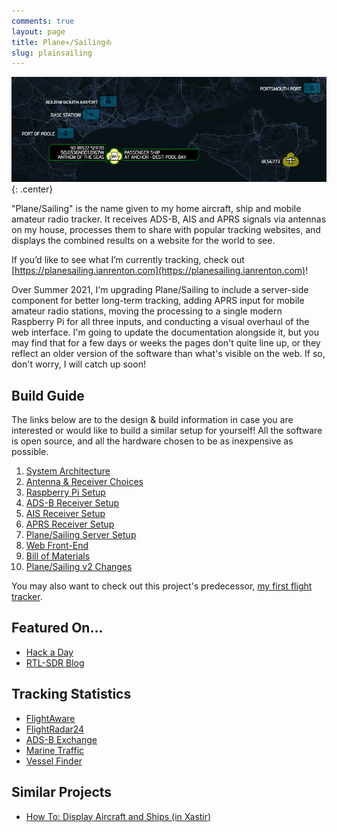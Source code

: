 ```yaml
---
comments: true
layout: page
title: Plane✈/Sailing⛵
slug: plainsailing
---
```


![Plane Sailing Banner](/hardware/planesailing/banner.png){: .center}

"Plane/Sailing" is the name given to my home aircraft, ship and mobile amateur radio tracker. It receives ADS-B, AIS and APRS signals via antennas on my house, processes them to share with popular tracking websites, and displays the combined results on a website for the world to see.

If you’d like to see what I’m currently tracking, check out [https://planesailing.ianrenton.com](https://planesailing.ianrenton.com)!

<div class="notes"><p>Over Summer 2021, I'm upgrading Plane/Sailing to include a server-side component for better long-term tracking, adding APRS input for mobile amateur radio stations, moving the processing to a single modern Raspberry Pi for all three inputs, and conducting a visual overhaul of the web interface. I'm going to update the documentation alongside it, but you may find that for a few days or weeks the pages don't quite line up, or they reflect an older version of the software than what's visible on the web. If so, don't worry, I will catch up soon!</p></div>

## Build Guide

The links below are to the design & build information in case you are interested or would like to build a similar setup for yourself! All the software is open source, and all the hardware chosen to be as inexpensive as possible.

1. [System Architecture](./system-architecture/)
2. [Antenna & Receiver Choices](./antenna-and-receiver/)
3. [Raspberry Pi Setup](./raspberry-pi/)
3. [ADS-B Receiver Setup](./adsb-receiver/)
3. [AIS Receiver Setup](./ais-receiver/)
3. [APRS Receiver Setup](./aprs-receiver/)
3. [Plane/Sailing Server Setup](./raspberry-pi/)
4. [Web Front-End](./web-front-end/)
5. [Bill of Materials](./bill-of-materials/)
5. [Plane/Sailing v2 Changes](./plane-sailing-v2-changes)

You may also want to check out this project's predecessor, [my first flight tracker](/hardware/flight-tracker).

## Featured On...

* [Hack a Day](https://hackaday.com/2020/10/22/tracking-boats-and-ships-in-real-time-at-the-same-time/)
* [RTL-SDR Blog](https://www.rtl-sdr.com/a-dual-aircraft-and-ship-tracking-system-with-rtl-sdr/)

## Tracking Statistics

* [FlightAware](https://flightaware.com/adsb/stats/user/ianrenton)
* [FlightRadar24](https://www.flightradar24.com/account/feed-stats/?id=28217)
* [ADS-B Exchange](https://www.adsbexchange.com/api/feeders/?feed=KqbIWnVGingH9fAz8OSyA5%2BkYcu323JazTh2ryTo8EMRbvcXfO3KWgb9%2FyjGvkxt)
* [Marine Traffic](https://www.marinetraffic.com/en/ais/details/stations/4601/_:c84491eef3bdfac87efda338636c1d20)
* [Vessel Finder](https://stations.vesselfinder.com/stations/5528)

## Similar Projects

* [How To: Display Aircraft and Ships (in Xastir)](https://xastir.org/index.php/HowTo:Display_Aircraft_and_Ships)
